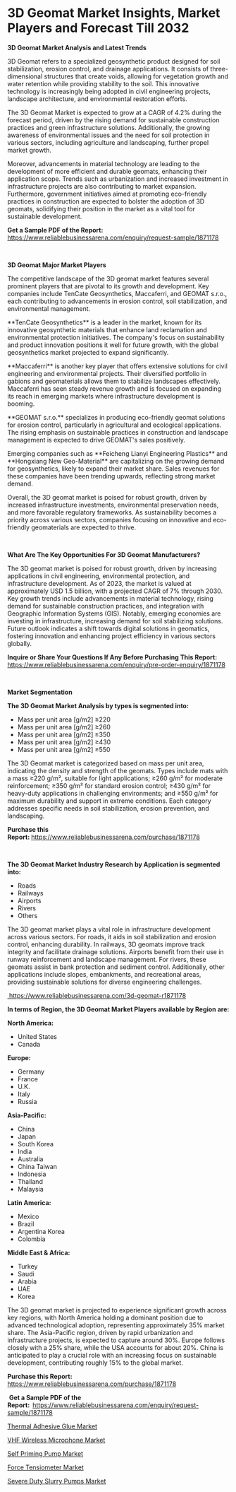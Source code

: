 <p><h1>3D Geomat Market Insights, Market Players and Forecast Till 2032</h1></p><p><strong>3D Geomat Market Analysis and Latest Trends</strong></p>
<p><p>3D Geomat refers to a specialized geosynthetic product designed for soil stabilization, erosion control, and drainage applications. It consists of three-dimensional structures that create voids, allowing for vegetation growth and water retention while providing stability to the soil. This innovative technology is increasingly being adopted in civil engineering projects, landscape architecture, and environmental restoration efforts.</p><p>The 3D Geomat Market is expected to grow at a CAGR of 4.2% during the forecast period, driven by the rising demand for sustainable construction practices and green infrastructure solutions. Additionally, the growing awareness of environmental issues and the need for soil protection in various sectors, including agriculture and landscaping, further propel market growth. </p><p>Moreover, advancements in material technology are leading to the development of more efficient and durable geomats, enhancing their application scope. Trends such as urbanization and increased investment in infrastructure projects are also contributing to market expansion. Furthermore, government initiatives aimed at promoting eco-friendly practices in construction are expected to bolster the adoption of 3D geomats, solidifying their position in the market as a vital tool for sustainable development.</p></p>
<p><strong>Get a Sample PDF of the Report:&nbsp;</strong> <a href="https://www.reliablebusinessarena.com/enquiry/request-sample/1871178?utm_campaign=2107&utm_medium=2&utm_source=Github&utm_content=ia&utm_term=31012025&utm_id=3d-geomat">https://www.reliablebusinessarena.com/enquiry/request-sample/1871178</a></p>
<p>&nbsp;</p>
<p><strong>3D Geomat Major Market Players</strong></p>
<p><p>The competitive landscape of the 3D geomat market features several prominent players that are pivotal to its growth and development. Key companies include TenCate Geosynthetics, Maccaferri, and GEOMAT s.r.o., each contributing to advancements in erosion control, soil stabilization, and environmental management.</p><p>**TenCate Geosynthetics** is a leader in the market, known for its innovative geosynthetic materials that enhance land reclamation and environmental protection initiatives. The company's focus on sustainability and product innovation positions it well for future growth, with the global geosynthetics market projected to expand significantly.</p><p>**Maccaferri** is another key player that offers extensive solutions for civil engineering and environmental projects. Their diversified portfolio in gabions and geomaterials allows them to stabilize landscapes effectively. Maccaferri has seen steady revenue growth and is focused on expanding its reach in emerging markets where infrastructure development is booming.</p><p>**GEOMAT s.r.o.** specializes in producing eco-friendly geomat solutions for erosion control, particularly in agricultural and ecological applications. The rising emphasis on sustainable practices in construction and landscape management is expected to drive GEOMAT's sales positively.</p><p>Emerging companies such as **Feicheng Lianyi Engineering Plastics** and **Hongxiang New Geo-Material** are capitalizing on the growing demand for geosynthetics, likely to expand their market share. Sales revenues for these companies have been trending upwards, reflecting strong market demand.</p><p>Overall, the 3D geomat market is poised for robust growth, driven by increased infrastructure investments, environmental preservation needs, and more favorable regulatory frameworks. As sustainability becomes a priority across various sectors, companies focusing on innovative and eco-friendly geomaterials are expected to thrive.</p></p>
<p>&nbsp;</p>
<p><strong>What Are The Key Opportunities For 3D Geomat Manufacturers?</strong></p>
<p><p>The 3D geomat market is poised for robust growth, driven by increasing applications in civil engineering, environmental protection, and infrastructure development. As of 2023, the market is valued at approximately USD 1.5 billion, with a projected CAGR of 7% through 2030. Key growth trends include advancements in material technology, rising demand for sustainable construction practices, and integration with Geographic Information Systems (GIS). Notably, emerging economies are investing in infrastructure, increasing demand for soil stabilizing solutions. Future outlook indicates a shift towards digital solutions in geomatics, fostering innovation and enhancing project efficiency in various sectors globally.</p></p>
<p><strong>Inquire or Share Your Questions If Any Before Purchasing This Report:</strong> <a href="https://www.reliablebusinessarena.com/enquiry/pre-order-enquiry/1871178?utm_campaign=2107&utm_medium=2&utm_source=Github&utm_content=ia&utm_term=31012025&utm_id=3d-geomat">https://www.reliablebusinessarena.com/enquiry/pre-order-enquiry/1871178</a></p>
<p>&nbsp;</p>
<p><strong>Market Segmentation</strong></p>
<p><strong>The 3D Geomat Market Analysis by types is segmented into:</strong></p>
<p><ul><li>Mass per unit area [g/m2] ≥220</li><li>Mass per unit area [g/m2] ≥260</li><li>Mass per unit area [g/m2] ≥350</li><li>Mass per unit area [g/m2] ≥430</li><li>Mass per unit area [g/m2] ≥550</li></ul></p>
<p><p>The 3D Geomat market is categorized based on mass per unit area, indicating the density and strength of the geomats. Types include mats with a mass ≥220 g/m², suitable for light applications; ≥260 g/m² for moderate reinforcement; ≥350 g/m² for standard erosion control; ≥430 g/m² for heavy-duty applications in challenging environments; and ≥550 g/m² for maximum durability and support in extreme conditions. Each category addresses specific needs in soil stabilization, erosion prevention, and landscaping.</p></p>
<p><strong>Purchase this Report:&nbsp;</strong><a href="https://www.reliablebusinessarena.com/purchase/1871178?utm_campaign=2107&utm_medium=2&utm_source=Github&utm_content=ia&utm_term=31012025&utm_id=3d-geomat">https://www.reliablebusinessarena.com/purchase/1871178</a></p>
<p>&nbsp;</p>
<p><strong>The 3D Geomat Market Industry Research by Application is segmented into:</strong></p>
<p><ul><li>Roads</li><li>Railways</li><li>Airports</li><li>Rivers</li><li>Others</li></ul></p>
<p><p>The 3D geomat market plays a vital role in infrastructure development across various sectors. For roads, it aids in soil stabilization and erosion control, enhancing durability. In railways, 3D geomats improve track integrity and facilitate drainage solutions. Airports benefit from their use in runway reinforcement and landscape management. For rivers, these geomats assist in bank protection and sediment control. Additionally, other applications include slopes, embankments, and recreational areas, providing sustainable solutions for diverse engineering challenges.</p></p>
<p><a href="https://www.reliablebusinessarena.com/3d-geomat-r1871178?utm_campaign=2107&utm_medium=2&utm_source=Github&utm_content=ia&utm_term=31012025&utm_id=3d-geomat">&nbsp;https://www.reliablebusinessarena.com/3d-geomat-r1871178</a></p>
<p><strong>In terms of Region, the 3D Geomat Market Players available by Region are:</strong></p>
<p>
    <p> <strong> North America: </strong>
        <ul>
            <li>United States</li>
            <li>Canada</li>
        </ul>
        </p> 
    <p> <strong> Europe: </strong>
        <ul>
            <li>Germany</li>
            <li>France</li>
            <li>U.K.</li>
            <li>Italy</li>
            <li>Russia</li>
        </ul>
        </p> 
    <p> <strong> Asia-Pacific: </strong>
        <ul>
            <li>China</li>
            <li>Japan</li>
            <li>South Korea</li>
            <li>India</li>
            <li>Australia</li>
            <li>China Taiwan</li>
            <li>Indonesia</li>
            <li>Thailand</li>
            <li>Malaysia</li>
        </ul>
        </p> 
    <p> <strong> Latin America: </strong>
        <ul>
            <li>Mexico</li>
            <li>Brazil</li>
            <li>Argentina Korea</li>
            <li>Colombia</li>
        </ul>
        </p> 
    <p> <strong> Middle East & Africa: </strong>
        <ul>
            <li>Turkey</li>
            <li>Saudi</li>
            <li>Arabia</li>
            <li>UAE</li>
            <li>Korea</li>
        </ul>
    </p>
    </p>
<p><p>The 3D geomat market is projected to experience significant growth across key regions, with North America holding a dominant position due to advanced technological adoption, representing approximately 35% market share. The Asia-Pacific region, driven by rapid urbanization and infrastructure projects, is expected to capture around 30%. Europe follows closely with a 25% share, while the USA accounts for about 20%. China is anticipated to play a crucial role with an increasing focus on sustainable development, contributing roughly 15% to the global market.</p></p>
<p><strong>Purchase this Report: </strong><a href="https://www.reliablebusinessarena.com/purchase/1871178?utm_campaign=2107&utm_medium=2&utm_source=Github&utm_content=ia&utm_term=31012025&utm_id=3d-geomat">https://www.reliablebusinessarena.com/purchase/1871178</a></p>
<p>&nbsp;<strong>Get a Sample PDF of the Report:&nbsp;&nbsp;</strong><a href="https://www.reliablebusinessarena.com/enquiry/request-sample/1871178?utm_campaign=2107&utm_medium=2&utm_source=Github&utm_content=ia&utm_term=31012025&utm_id=3d-geomat">https://www.reliablebusinessarena.com/enquiry/request-sample/1871178</a></p>
<p><strong></strong></p>
<p><p><a href="https://github.com/elizabethdagraca/Market-Research-Report-List-5/blob/main/thermal-adhesive-glue-market.md?utm_campaign=2107&utm_medium=2&utm_source=Github&utm_content=ia&utm_term=31012025&utm_id=3d-geomat">Thermal Adhesive Glue Market</a></p><p><a href="https://www.linkedin.com/pulse/vhf-wireless-microphone-market-size-average-cagr-107-revenue-lmfhc?utm_campaign=2107&utm_medium=2&utm_source=Github&utm_content=ia&utm_term=31012025&utm_id=3d-geomat">VHF Wireless Microphone Market</a></p><p><a href="https://www.linkedin.com/pulse/revenue-insights-self-priming-pump-market-131-cagr-from-2025-5wnie?utm_campaign=2107&utm_medium=2&utm_source=Github&utm_content=ia&utm_term=31012025&utm_id=3d-geomat">Self Priming Pump Market</a></p><p><a href="https://www.linkedin.com/pulse/force-tensiometer-market-size-continuously-growing-cagr-48-from-vnmhc?utm_campaign=2107&utm_medium=2&utm_source=Github&utm_content=ia&utm_term=31012025&utm_id=3d-geomat">Force Tensiometer Market</a></p><p><a href="https://www.linkedin.com/pulse/key-trends-opportunities-severe-duty-slurry-pumps-market-i6afe?utm_campaign=2107&utm_medium=2&utm_source=Github&utm_content=ia&utm_term=31012025&utm_id=3d-geomat">Severe Duty Slurry Pumps Market</a></p></p>